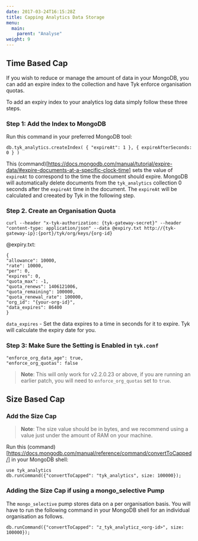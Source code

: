 ```yaml
---
date: 2017-03-24T16:15:28Z
title: Capping Analytics Data Storage
menu:
  main:
    parent: "Analyse"
weight: 9 
---
```


## <a name="time-based-cap"></a>Time Based Cap

If you wish to reduce or manage the amount of data in your MongoDB, you can  add an expire index to the collection and have Tyk enforce organisation quotas.

To add an expiry index to your analytics log data simply follow these three steps.

### Step 1: Add the Index to MongoDB

Run this command in your preferred MongoDB tool:

```{.copyWrapper}
db.tyk_analytics.createIndex( { "expireAt": 1 }, { expireAfterSeconds: 0 } )
```
This (command)[https://docs.mongodb.com/manual/tutorial/expire-data/#expire-documents-at-a-specific-clock-time] sets the value of `expireAt` to correspond to the time the document should expire. MongoDB will automatically delete documents from the `tyk_analytics` collection 0 seconds after the `expireAt` time in the document. The `expireAt` will be calculated and creeated by Tyk in the following step.

### Step 2. Create an Organisation Quota

```{.copyWrapper}
curl --header "x-tyk-authorization: {tyk-gateway-secret}" --header "content-type: application/json" --data @expiry.txt http://{tyk-gateway-ip}:{port}/tyk/org/keys/{org-id}
```

@expiry.txt:

```{.copyWrapper}
{
"allowance": 10000,
"rate": 10000,
"per": 0,
"expires": 0,
"quota_max": -1,
"quota_renews": 1406121006,
"quota_remaining": 100000,
"quota_renewal_rate": 100000,
"org_id": "{your-org-id}",
"data_expires": 86400
}
```

`data_expires` - Set the data expires to a time in seconds for it to expire. Tyk will calculate the expiry date for you.

### Step 3: Make Sure the Setting is Enabled in `tyk.conf`

```{.copyWrapper}
"enforce_org_data_age": true, 
"enforce_org_quotas": false
```

> **Note**: This will only work for v2.2.0.23 or above, if you are running an earlier patch, you will need to `enforce_org_quotas` set to `true`.

## <a name="size-based-cap"></a> Size Based Cap

### Add the Size Cap

>  **Note**: The size value should be in bytes, and we recommend using a value just under the amount of RAM on your machine.

Run this (command)[https://docs.mongodb.com/manual/reference/command/convertToCapped/] in your MongoDB shell:

```{.copyWrapper}
use tyk_analytics
db.runCommand({"convertToCapped": "tyk_analytics", size: 100000});
```

### Adding the Size Cap if using a mongo_selective Pump

The `mongo_selective` pump stores data on a per organisation basis. You will have to run the following command in your MongoDB shell for an individual organisation as follows.


```{.copyWrapper}
db.runCommand({"convertToCapped": "z_tyk_analyticz_<org-id>", size: 100000});
```
